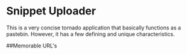 Snippet Uploader
=================

This is a very concise tornado application that basically functions as a pastebin.
However, it has a few defining and unique characteristics.

##Memorable URL's
